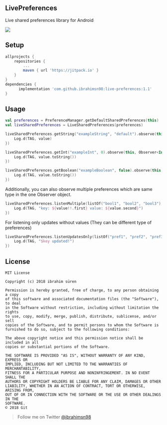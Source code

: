 ## LivePreferences
Live shared preferences library for Android

[![](https://jitpack.io/v/ibrahimsn98/live-preferences.svg)](https://jitpack.io/#ibrahimsn98/live-preferences)

## Setup
```gradle
allprojects {
    repositories {
        ...
        maven { url 'https://jitpack.io' }
    }
}
dependencies {
      implementation 'com.github.ibrahimsn98:live-preferences:1.1'
}
```

## Usage
```kotlin
val preferences = PreferenceManager.getDefaultSharedPreferences(this)
val liveSharedPreferences = LiveSharedPreferences(preferences)

liveSharedPreferences.getString("exampleString", "default").observe(this, Observer<String> { value ->
    Log.d(TAG, value)
})

liveSharedPreferences.getInt("exampleInt", 0).observe(this, Observer<Int> { value ->
    Log.d(TAG, value.toString())
})

liveSharedPreferences.getBoolean("exampleBoolean", false).observe(this, Observer<Boolean> { value ->
    Log.d(TAG, value.toString())
})
```

Additionally, you can also observe multiple preferences which are same type in the one Observer object.

```kotlin
liveSharedPreferences.listenMultiple(listOf("bool1", "bool2", "bool3"), false).observe(this, Observer<Pair<String, Boolean>> { value ->
    Log.d(TAG, "key: ${value!!.first} value: ${value.second}")
})
```

For listening only updates without values (They can be different type of preferences)

```kotlin
liveSharedPreferences.listenUpdatesOnly(listOf("pref1", "pref2", "pref3")).observe(this, Observer { key ->
    Log.d(TAG, "$key updated!")
})
```

License
--------

    MIT License

	Copyright (c) 2018 ibrahim süren

	Permission is hereby granted, free of charge, to any person obtaining a copy
	of this software and associated documentation files (the "Software"), to deal
	in the Software without restriction, including without limitation the rights
	to use, copy, modify, merge, publish, distribute, sublicense, and/or sell
	copies of the Software, and to permit persons to whom the Software is
	furnished to do so, subject to the following conditions:

	The above copyright notice and this permission notice shall be included in all
	copies or substantial portions of the Software.

	THE SOFTWARE IS PROVIDED "AS IS", WITHOUT WARRANTY OF ANY KIND, EXPRESS OR
	IMPLIED, INCLUDING BUT NOT LIMITED TO THE WARRANTIES OF MERCHANTABILITY,
	FITNESS FOR A PARTICULAR PURPOSE AND NONINFRINGEMENT. IN NO EVENT SHALL THE
	AUTHORS OR COPYRIGHT HOLDERS BE LIABLE FOR ANY CLAIM, DAMAGES OR OTHER
	LIABILITY, WHETHER IN AN ACTION OF CONTRACT, TORT OR OTHERWISE, ARISING FROM,
	OUT OF OR IN CONNECTION WITH THE SOFTWARE OR THE USE OR OTHER DEALINGS IN THE
	SOFTWARE.
	© 2018 Git


> Follow me on Twitter [@ibrahimsn98](https://twitter.com/ibrahimsn98)